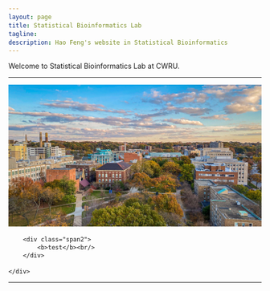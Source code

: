 ```yaml
---
layout: page
title: Statistical Bioinformatics Lab
tagline: 
description: Hao Feng's website in Statistical Bioinformatics
---
```


<!-- Main component for a primary marketing message or call to action -->
<div class="jumbotron">
    <p> Welcome to Statistical Bioinformatics Lab at CWRU.</p> 
</div>



---


<div class="container">

  <div class="row-fluid">
     <div class="span5">
        <a href="./assets/pics/CWRUcampus.jpg">
            <img src="./assets/pics/CWRUcampus.jpg"
                  title="CWRU" alt="CWRU"/></a>
        	</div>

    
        <div class="span2">
            <b>test</b><br/>
        </div>
       
    </div>
</div>

---

